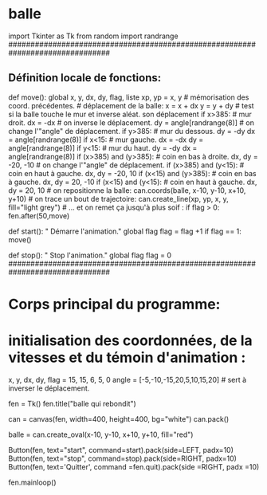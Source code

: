 # balle

import Tkinter as Tk
from random import randrange
###############################################################################
## Définition locale de fonctions:
def move():
	global x, y, dx, dy, flag, liste
	xp, yp = x, y		# mémorisation des coord. précédentes.
	# déplacement de la balle:
	x = x + dx
	y = y + dy
	# test si la balle touche le mur et inverse aléat. son déplacement
	if x>385:						# mur droit.
		dx = -dx					# on inverse le déplacement.
		dy = angle[randrange(8)]	# on change l'"angle" de déplacement.
	if y>385:						# mur du dessous.
		dy = -dy
		dx = angle[randrange(8)]
	if x<15:						# mur gauche.
		dx = -dx
		dy = angle[randrange(8)]
	if y<15:						# mur du haut.
		dy = -dy
		dx = angle[randrange(8)]
	if (x>385) and (y>385):		# coin en bas à droite.
		dx, dy = -20, -10			# on change l'"angle" de déplacement.
	if (x>385) and (y<15):			# coin en haut à gauche.
		dx, dy = -20, 10
	if (x<15) and (y>385):			# coin en bas à gauche.
		dx, dy = 20, -10
	if (x<15) and (y<15):			# coin en haut à gauche.
		dx, dy = 20, 10
	# on repositionne la balle:
	can.coords(balle, x-10, y-10, x+10, y+10)
	# on trace un bout de trajectoire:
	can.create_line(xp, yp, x, y, fill="light grey")
	# ... et on remet ça jusqu'à plus soif :
	if flag > 0:
		fen.after(50,move)
		
def start():
	" Démarre l'animation."
	global flag
	flag = flag +1
	if flag == 1:
		move()
		
def stop():
	" Stop l'animation."
	global flag
	flag = 0
###############################################################################
# Corps principal du programme:
# initialisation des coordonnées, de la vitesses et du témoin d'animation :
x, y, dx, dy, flag = 15, 15, 6, 5, 0
angle = [-5,-10,-15,20,5,10,15,20]		# sert à inverser le déplacement.

fen = Tk()
fen.title("balle qui rebondit")

can = canvas(fen, width=400, height=400, bg="white")
can.pack()

balle = can.create_oval(x-10, y-10, x+10, y+10, fill="red")

Button(fen, text="start", command=start).pack(side=LEFT, padx=10)
Button(fen, text="stop", command=stop).pack(side=RIGHT, padx=10)
Button(fen, text='Quitter', command =fen.quit).pack(side =RIGHT, padx =10)

fen.mainloop()
